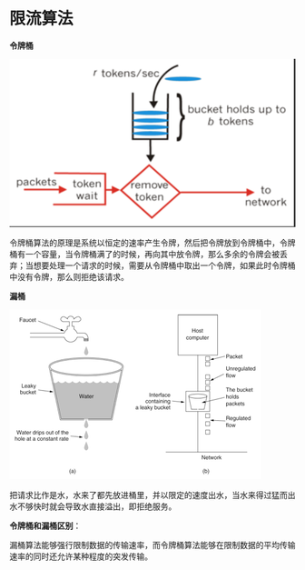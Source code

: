 # 限流算法
**令牌桶**

![image](https://raw.githubusercontent.com/lewiszlw/notebooks/master/assets/cs-basic-knowledge/%E4%BB%A4%E7%89%8C%E6%A1%B6%E7%AE%97%E6%B3%95%E5%9B%BE.png)

令牌桶算法的原理是系统以恒定的速率产生令牌，然后把令牌放到令牌桶中，令牌桶有一个容量，当令牌桶满了的时候，再向其中放令牌，那么多余的令牌会被丢弃；当想要处理一个请求的时候，需要从令牌桶中取出一个令牌，如果此时令牌桶中没有令牌，那么则拒绝该请求。

**漏桶**

![image](https://raw.githubusercontent.com/lewiszlw/notebooks/master/assets/cs-basic-knowledge/%E6%BC%8F%E6%A1%B6%E7%AE%97%E6%B3%95%E5%9B%BE.png)

把请求比作是水，水来了都先放进桶里，并以限定的速度出水，当水来得过猛而出水不够快时就会导致水直接溢出，即拒绝服务。

**令牌桶和漏桶区别**：

漏桶算法能够强行限制数据的传输速率，而令牌桶算法能够在限制数据的平均传输速率的同时还允许某种程度的突发传输。